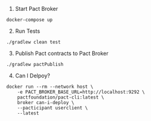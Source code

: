 1. Start Pact Broker
```
docker-compose up
```

2. Run Tests
```
./gradlew clean test
```

3. Publish Pact contracts to Pact Broker
```
./gradlew pactPublish
```

4. Can I Delpoy?
```
docker run --rm --network host \
  	-e PACT_BROKER_BASE_URL=http://localhost:9292 \
  	pactfoundation/pact-cli:latest \
  	broker can-i-deploy \
  	--pacticipant userclient \
  	--latest
```

